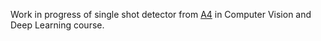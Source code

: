 Work in progress of single shot detector from [A4](https://github.com/TDT4265-tutorial/TDT4265_StarterCode/tree/main/assignment4) in Computer Vision and Deep Learning course. 




